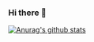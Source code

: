 ### Hi there 👋
[![Anurag's github stats](https://github-readme-stats.vercel.app/api?username=KyonCN&show_icons=true&theme=tokyonight&&count_private=true)](https://github.com/anuraghazra/github-readme-stats)
<!--
**KyonCN/KyonCN** is a ✨ _special_ ✨ repository because its `README.md` (this file) appears on your GitHub profile.

Here are some ideas to get you started:

- 🔭 I’m currently working on ...
- 🌱 I’m currently learning ...
- 👯 I’m looking to collaborate on ...
- 🤔 I’m looking for help with ...
- 💬 Ask me about ...
- 📫 How to reach me: ...
- 😄 Pronouns: ...
- ⚡ Fun fact: ...
-->



